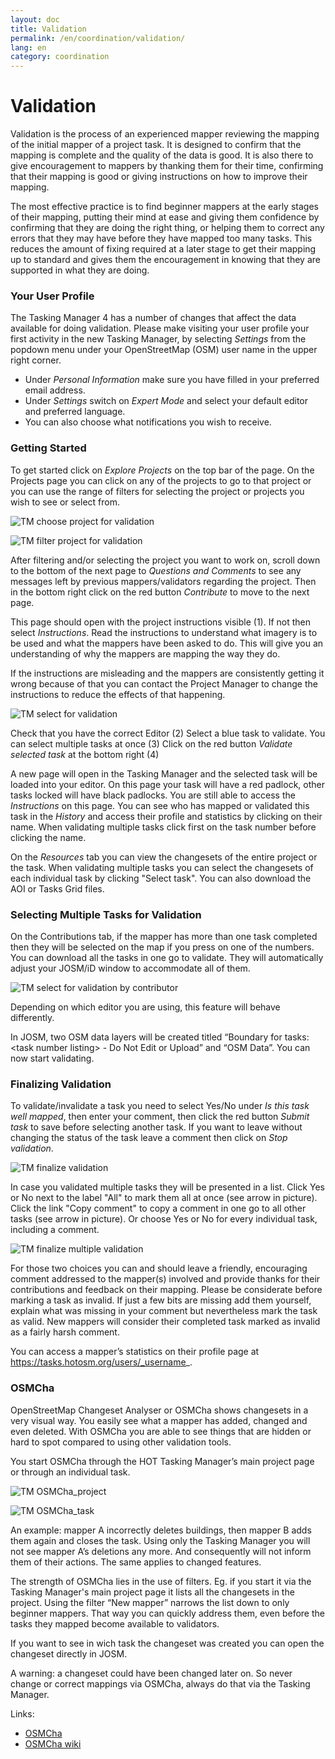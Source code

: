 ```yaml
---
layout: doc
title: Validation
permalink: /en/coordination/validation/
lang: en
category: coordination
---
```


# Validation

Validation is the process of an experienced mapper reviewing the mapping of the initial mapper of a project task. It is designed to confirm that the mapping is complete and the quality of the data is good. It is also there to give encouragement to mappers by thanking them for their time, confirming that their mapping is good or giving instructions on how to improve their mapping.

The most effective practice is to find beginner mappers at the early stages of their mapping, putting their mind at ease and giving them confidence by confirming that they are doing the right thing, or helping them to correct any errors that they may have before they have mapped too many tasks. This reduces the amount of fixing required at a later stage to get their mapping up to standard and gives them the encouragement in knowing that they are supported in what they are doing.


### Your User Profile

The Tasking Manager 4 has a number of changes that affect the data available for doing validation. Please make visiting your user profile your first activity in the new Tasking Manager, by selecting *Settings* from the popdown menu under your OpenStreetMap (OSM) user name in the upper right corner.
* Under *Personal Information* make sure you have filled in your preferred email address.
* Under *Settings* switch on *Expert Mode* and select your default editor and preferred language.
* You can also choose what notifications you wish to receive.

### Getting Started


To get started click on *Explore Projects* on the top bar of the page.
On the Projects page you can click on any of the projects to go to that project or you can use the range of filters for selecting the project or projects you wish to see or select from.

![TM choose project for validation][]

![TM filter project for validation][]

After filtering and/or selecting the project you want to work on, scroll down to the bottom of the next page to *Questions and Comments* to see any messages left by previous mappers/validators regarding the project. Then in the bottom right click on the red button *Contribute* to move to the next page.

This page should open with the project instructions visible (1). If not then select *Instructions*. Read the instructions to understand what imagery is to be used and what the mappers have been asked to do. This will give you an understanding of why the mappers are mapping the way they do.

If the instructions are misleading and the mappers are consistently getting it wrong because of that you can contact the Project Manager to change the instructions to reduce the effects of that happening.

![TM select for validation][]

Check that you have the correct Editor (2)
Select a blue task to validate. You can select multiple tasks at once (3)
Click on the red button *Validate selected task* at the bottom right (4)

A new page will open in the Tasking Manager and the selected task will be loaded into your editor. On this page your task will have a red padlock, other tasks locked will have black padlocks. You are still able to access the *Instructions* on this page. You can see who has mapped or validated this task in the *History* and access their profile and statistics by clicking on their name. When validating multiple tasks click first on the task number before clicking the name.

On the *Resources* tab you can view the changesets of the entire project or the task. When validating multiple tasks you can select the changesets of each individual task by clicking "Select task".
You can also download the AOI or Tasks Grid files.

<!-- ![TM resources tasks validate][] -->

### Selecting Multiple Tasks for Validation

On the Contributions tab, if the mapper has more than one task completed then they will be selected on the map if you press on one of the numbers. You can download all the tasks in one go to validate. They will automatically adjust your JOSM/iD window to accommodate all of them.

![TM select for validation by contributor][]

Depending on which editor you are using, this feature will behave differently.

In JOSM, two OSM data layers will be created titled “Boundary for tasks: &lt;task number listing&gt;  - Do Not Edit or Upload” and “OSM Data”. You can now start validating.

<!--
#### Select by drawing a polygon

This option allows a validtor to draw a square around a group of tasks and check them all out at once.

Once in the editor of their choice, **the validator will have to manually download the OSM data** for task areas selected. This is to prevent downloading all of the OSM data between the selected Tasks.
-->

<!--
#### Select By User

A list of mappers who have marked a task as done is presented. Hovering over anyone in the list will highlight the tasks they have marked as completed. The list also prensents three important pices of information about the mapper, their experience level, the number of days since they first started mapping using the Tasking Manager and the number of days since they last received feedback via validation. This allows the validator to specifically target new mappers, experienced mappers or mappers who have not had any feedback for an extended period of time.

Clicking on the "Start Validating" button will lock all the tasks completed by that mapper and allow the validator to open them in their editor of choice.

![TM multi selection][]

Once in the editor of their choice, **the validator will have to manually download the OSM data** for task areas selected. This is to prevent downloading all of the OSM data between the selected tasks.
-->

### Finalizing Validation


To validate/invalidate a task you need to select Yes/No under *Is this task well mapped*, then enter your comment, then click the red button *Submit task* to save before selecting another task. If you want to leave without changing the status of the task leave a comment then click on *Stop validation*.

![TM finalize validation][]

In case you validated multiple tasks they will be presented in a list. Click Yes or No next to the label "All" to mark them all at once (see arrow in picture). Click the link "Copy comment" to copy a comment in one go to all other tasks (see arrow in picture). Or choose Yes or No for every individual task, including a comment.

![TM finalize multiple validation][]

For those two choices you can and should leave a friendly, encouraging comment addressed to the mapper(s) involved and provide thanks for their contributions and feedback on their mapping. Please be considerate before marking a task as invalid. If just a few bits are missing add them yourself, explain what was missing in your comment but nevertheless mark the task as valid. New mappers will consider their completed task marked as invalid as a fairly harsh comment.

You can access a mapper’s statistics on their profile page at https://tasks.hotosm.org/users/_username_. <!-- If the mapper has been making a consistent mistake you can find the projects that mapper worked on by going to their project page and selecting My Tasks below their name. If you want to see all the tasks mapped by that mapper in a specific project you can search their tasks by project id. -->

### OSMCha

OpenStreetMap Changeset Analyser or OSMCha shows changesets in a very visual way. You easily see what a mapper has added, changed and even deleted. With OSMCha you are able to see things that are hidden or hard to spot compared to using other validation tools.

You start OSMCha through the HOT Tasking Manager’s main project page or through an individual task.

![TM OSMCha_project][]

![TM OSMCha_task][]

An example: mapper A incorrectly deletes buildings, then mapper B adds them again and closes the task. Using only the Tasking Manager you will not see mapper A’s deletions any more. And consequently will not inform them of their actions. The same applies to changed features.

The strength of OSMCha lies in the use of filters. Eg. if you start it via the Tasking Manager's main project page it lists all the changesets in the project. Using the filter “New mapper” narrows the list down to only beginner mappers. That way you can quickly address them, even before the tasks they mapped become available to validators.

If you want to see in wich task the changeset was created you can open the changeset directly in JOSM.

A warning: a changeset could have been changed later on. So never change or correct mappings via OSMCha, always do that via the Tasking Manager.

Links:
* [OSMCha](https://osmcha.org/)
* [OSMCha wiki](https://wiki.openstreetmap.org/wiki/OSMCha)

[TM choose project for validation]: /images/coordination/tm4_validation_select_projects.png
[TM filter project for validation]: /images/coordination/tm4_validation_filter_projects.png
[TM select for validation]: /images/coordination/tm4_validation_selection.png
[TM select for validation by contributor]: /images/coordination/tm4_validation_contributor_selection.png
[TM multi selection]: /images/coordination/tasking_manager_multi_selection.png
[TM finalize validation]: /images/coordination/tm4_validation_finalize.png
[TM finalize multiple validation]: /images/coordination/tm4_validation_finalize_multiple.png
[TM finalize validation multiple tasks]: /images/coordination/tm4_validation_finalize.png
[TM OSMCha_project]: /images/coordination/tm4_validation_osmcha_project.png
[TM OSMCha_task]: /images/coordination/tm4_validation_osmcha_task.png
